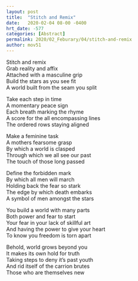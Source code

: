 ```yaml
---
layout: post
title:  "Stitch and Remix"
date:   2020-02-04 08-00 -0400
hrt_date: -577
categories: [Abstract]
permalink: 2020/02_Feburary/04/stitch-and-remix
author: mov51
---
```

Stitch and remix  
Grab reality and affix  
Attached with a masculine grip  
Build the stars as you see fit  
A world built from the seam you split  

Take each step in time  
A momentary peace sign  
Each breath marking the rhyme  
A score for the all encompassing lines  
The ordered rows staying aligned  

Make a feminine task  
A mothers fearsome grasp  
By which a world is clasped  
Through which we all see our past  
The touch of those long passed  

Define the forbidden mark  
By which all men will march  
Holding back the fear so stark  
The edge by which death embarks  
A symbol of men amongst the stars  

You build a world with many parts  
Both power and fear to start  
Your fear in your lack of skillful art  
And having the power to give your heart  
To know you freedom is torn apart  

Behold, world grows beyond you  
It makes its own hold for truth  
Taking steps to deny it’s past youth  
And rid itself of the carrion brutes  
Those who are themselves new  
